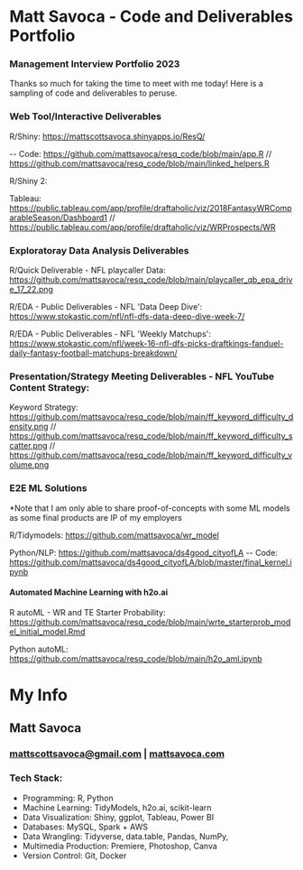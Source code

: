 # Matt Savoca - Code and Deliverables Portfolio
### Management Interview Portfolio 2023
Thanks so much for taking the time to meet with me today! Here is a sampling of code and deliverables to peruse.

### Web Tool/Interactive Deliverables

R/Shiny: https://mattscottsavoca.shinyapps.io/ResQ/

-- Code: https://github.com/mattsavoca/resq_code/blob/main/app.R // https://github.com/mattsavoca/resq_code/blob/main/linked_helpers.R

R/Shiny 2: 

Tableau: https://public.tableau.com/app/profile/draftaholic/viz/2018FantasyWRComparableSeason/Dashboard1 // https://public.tableau.com/app/profile/draftaholic/viz/WRProspects/WR

### Exploratoray Data Analysis Deliverables

R/Quick Deliverable - NFL playcaller Data: https://github.com/mattsavoca/resq_code/blob/main/playcaller_qb_epa_drive_17_22.png

R/EDA - Public Deliverables - NFL 'Data Deep Dive': https://www.stokastic.com/nfl/nfl-dfs-data-deep-dive-week-7/

R/EDA - Public Deliverables - NFL 'Weekly Matchups': https://www.stokastic.com/nfl/week-16-nfl-dfs-picks-draftkings-fanduel-daily-fantasy-football-matchups-breakdown/

### Presentation/Strategy Meeting Deliverables - NFL YouTube Content Strategy: 
Keyword Strategy: https://github.com/mattsavoca/resq_code/blob/main/ff_keyword_difficulty_density.png // https://github.com/mattsavoca/resq_code/blob/main/ff_keyword_difficulty_scatter.png //
https://github.com/mattsavoca/resq_code/blob/main/ff_keyword_difficulty_volume.png

### E2E ML Solutions
*Note that I am only able to share proof-of-concepts with some ML models as some final products are IP of my employers


R/Tidymodels:  https://github.com/mattsavoca/wr_model

Python/NLP: https://github.com/mattsavoca/ds4good_cityofLA 
-- Code: https://github.com/mattsavoca/ds4good_cityofLA/blob/master/final_kernel.ipynb

#### Automated Machine Learning with h2o.ai

R autoML - WR and TE Starter Probability: https://github.com/mattsavoca/resq_code/blob/main/wrte_starterprob_model_initial_model.Rmd

Python autoML: https://github.com/mattsavoca/resq_code/blob/main/h2o_aml.ipynb

# My Info
## Matt Savoca
### mattscottsavoca@gmail.com | [mattsavoca.com](https://mattsavoca.com)
### Tech Stack:
- Programming: R, Python
- Machine Learning: TidyModels, h2o.ai, scikit-learn
- Data Visualization: Shiny, ggplot, Tableau, Power BI
- Databases: MySQL, Spark + AWS
- Data Wrangling: Tidyverse, data.table, Pandas, NumPy, 
- Multimedia Production: Premiere, Photoshop, Canva
- Version Control: Git, Docker


